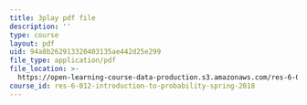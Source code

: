 ```yaml
---
title: 3play pdf file
description: ''
type: course
layout: pdf
uid: 94a8b262913320403135ae442d25e299
file_type: application/pdf
file_location: >-
  https://open-learning-course-data-production.s3.amazonaws.com/res-6-012-introduction-to-probability-spring-2018/94a8b262913320403135ae442d25e299_jPB9zI8F7rE.pdf
course_id: res-6-012-introduction-to-probability-spring-2018
---
```


